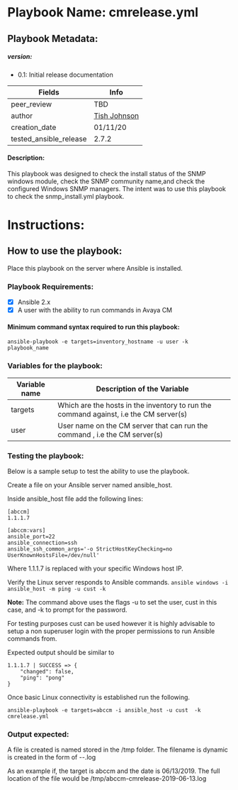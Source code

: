 # Playbook Name: cmrelease.yml

## Playbook Metadata:
##### version:
* 0.1: Initial release documentation

|Fields|Info|
|---|---|
|peer_review|TBD|
|author|[Tish Johnson](mailto:ljjohnson@convergeone.com?subject=release-ansible-playbook)
|creation_date|01/11/20|
|tested_ansible_release|2.7.2|

####  Description:
This playbook was designed to check the install status of the SNMP windows module, check the SNMP community name,and check the configured Windows SNMP managers. The intent was to use this playbook to check the snmp_install.yml playbook.

# Instructions:
## How to use the playbook:
Place this playbook on the server where Ansible is installed.

### Playbook Requirements:
- [x] Ansible 2.x
- [x] A user with the ability to run commands in Avaya CM

#### Minimum command syntax required to run this playbook:

 `ansible-playbook -e targets=inventory_hostname -u user -k playbook_name`

### Variables for the playbook:
|Variable name|Description of the Variable|
|---|---|
|targets|Which are the hosts in the inventory to run the command against, i.e the CM server(s)|
|user|User name on the CM server that can run the command , i.e the CM server(s)|


### Testing the playbook:
Below is a sample setup to test the ability to use the playbook.

Create a file on your Ansible server named ansible_host.

Inside ansible_host file add the following lines:
```
[abccm]
1.1.1.7

[abccm:vars]
ansible_port=22
ansible_connection=ssh
ansible_ssh_common_args='-o StrictHostKeyChecking=no UserKnownHostsFile=/dev/null'
```
Where 1.1.1.7 is replaced with your specific Windows host IP.

Verify the Linux server responds to Ansible commands.
`ansible windows -i ansible_host -m ping -u cust -k`

**Note:** The command above uses the flags -u to set the user, cust in this case, and -k to prompt for the password.

For testing purposes cust can be used however it is highly advisable to setup a non superuser login with the proper permissions to run Ansible commands from.

Expected output should be similar to
```
1.1.1.7 | SUCCESS => {
    "changed": false,
    "ping": "pong"
}
```
Once basic Linux connectivity is established run the following.

`ansible-playbook -e targets=abccm -i ansible_host -u cust  -k cmrelease.yml`


### Output expected:
A file is created is named stored in the /tmp folder. The filename is dynamic is created in the form of <targets>-<playbook name>-<date>.log

As an example if, the target is abccm and the date is 06/13/2019. The full location of the file would be /tmp/abccm-cmrelease-2019-06-13.log


